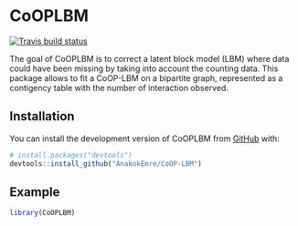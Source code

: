 
<!-- README.md is generated from README.Rmd. Please edit that file -->

# CoOPLBM

<!-- badges: start -->

[![Travis build
status](https://travis-ci.com/AnakokEmre/CoOP-LBM.svg?branch=master)](https://travis-ci.com/AnakokEmre/CoOP-LBM)
<!-- badges: end -->

The goal of CoOPLBM is to correct a latent block model (LBM) where data
could have been missing by taking into account the counting data. This
package allows to fit a CoOP-LBM on a bipartite graph, represented as a
contigency table with the number of interaction observed.

## Installation

You can install the development version of CoOPLBM from
[GitHub](https://github.com/) with:

``` r
# install.packages("devtools")
devtools::install_github("AnakokEmre/CoOP-LBM")
```

## Example

``` r
library(CoOPLBM)
```
